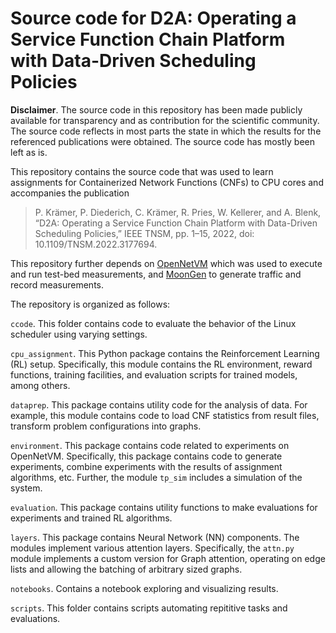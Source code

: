 # Source code for D2A: Operating a Service Function Chain Platform with Data-Driven Scheduling Policies

**Disclaimer**. The source code in this repository has been made publicly
available for transparency and as contribution for the scientific community. The
source code reflects in most parts the state in which the results for the referenced
publications were obtained. The source code has mostly been left as is.

This repository contains the source code that was used to learn assignments for
Containerized Network Functions (CNFs) to CPU cores and accompanies the publication
> P. Krämer, P. Diederich, C. Krämer, R. Pries, W. Kellerer, and A. Blenk, “D2A: Operating a Service Function Chain Platform with Data-Driven Scheduling Policies,” IEEE TNSM, pp. 1–15, 2022, doi: 10.1109/TNSM.2022.3177694.

This repository further depends on [OpenNetVM](https://github.com/sdnfv/openNetVM)
which was used to execute and run test-bed measurements, and [MoonGen](https://github.com/emmericp/MoonGen)
to generate traffic and record measurements.

The repository is organized as follows:

`ccode`. This folder contains code to evaluate the behavior of the Linux scheduler
using varying settings.

`cpu_assignment`. This Python package contains the Reinforcement Learning (RL) setup.
Specifically, this module contains the RL environment, reward functions, training
facilities, and evaluation scripts for trained models, among others.

`dataprep`. This package contains utility code for the analysis of data. For example,
this module contains code to load CNF statistics from result files, transform
problem configurations into graphs.

`environment`. This package contains code related to experiments on OpenNetVM.
Specifically, this package contains code to generate experiments, combine experiments
with the results of assignment algorithms, etc. Further, the module `tp_sim` includes
a simulation of the system.

`evaluation`. This package contains utility functions to make evaluations for
experiments and trained RL algorithms.

`layers`. This package contains Neural Network (NN) components. The modules implement
various attention layers. Specifically, the `attn.py` module implements a custom
version for Graph attention, operating on edge lists and allowing the batching
of arbitrary sized graphs.

`notebooks`. Contains a notebook exploring and visualizing results.

`scripts`. This folder contains scripts automating repititive tasks and evaluations.